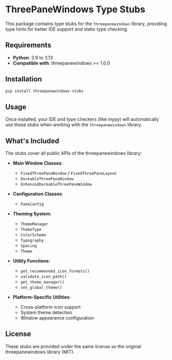 # ThreePaneWindows Type Stubs

This package contains type stubs for the `threepanewindows` library,
providing type hints for better IDE support and static type checking.

## Requirements

- **Python**: 3.9 to 3.13
- **Compatible with**: threepanewindows >= 1.0.0

## Installation

```bash
pip install threepanewindows-stubs
```

## Usage

Once installed, your IDE and type checkers (like mypy) will automatically
use these stubs when working with the `threepanewindows` library.

## What's Included

The stubs cover all public APIs of the threepanewindows library:

- **Main Window Classes**:
  - `FixedThreePaneWindow` / `FixedThreePaneLayout`
  - `DockableThreePaneWindow`
  - `EnhancedDockableThreePaneWindow`

- **Configuration Classes**:
  - `PaneConfig`

- **Theming System**:
  - `ThemeManager`
  - `ThemeType`
  - `ColorScheme`
  - `Typography`
  - `Spacing`
  - `Theme`

- **Utility Functions**:
  - `get_recommended_icon_formats()`
  - `validate_icon_path()`
  - `get_theme_manager()`
  - `set_global_theme()`

- **Platform-Specific Utilities**:
  - Cross-platform icon support
  - System theme detection
  - Window appearance configuration

## License

These stubs are provided under the same license as the original
threepanewindows library (MIT).
